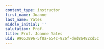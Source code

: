 ```yaml
---
content_type: instructor
first_name: Joanne
last_name: Yates
middle_initial: ''
salutation: Prof.
title: Prof. Joanne Yates
uid: 99653896-5f8a-654c-926f-ded8a482cd5c
---
```

